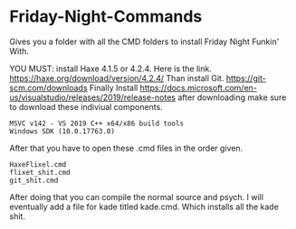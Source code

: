 # Friday-Night-Commands
Gives you a folder with all the CMD folders to install Friday Night Funkin' With.

YOU MUST:
install Haxe 4.1.5 or 4.2.4. Here is the link. https://haxe.org/download/version/4.2.4/
Than install Git. https://git-scm.com/downloads
Finally Install https://docs.microsoft.com/en-us/visualstudio/releases/2019/release-notes after downloading make sure to download these indiviual components.
```
MSVC v142 - VS 2019 C++ x64/x86 build tools
Windows SDK (10.0.17763.0) 
```
After that you have to open these .cmd files in the order given.
```
HaxeFlixel.cmd
flixet_shit.cmd
git_shit.cmd
```
After doing that you can compile the normal source and psych. I will eventually add a file for kade titled kade.cmd. Which installs all the kade shit.
